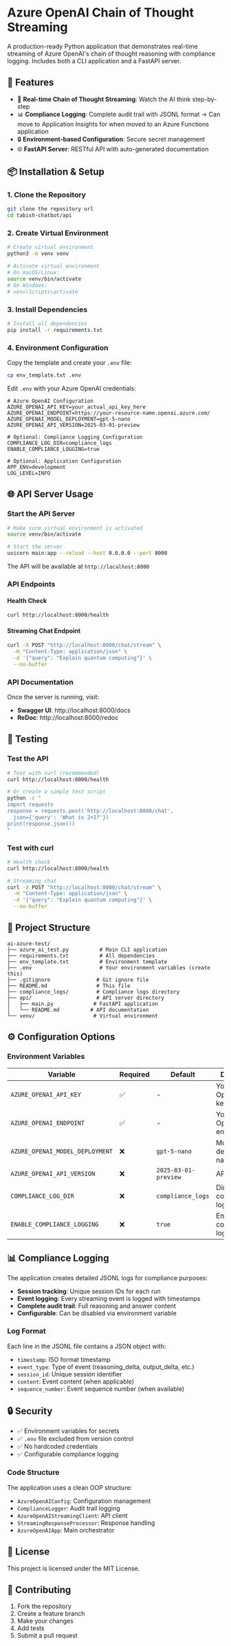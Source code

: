 # Azure OpenAI Chain of Thought Streaming

A production-ready Python application that demonstrates real-time streaming of Azure OpenAI's chain of thought reasoning with compliance logging. Includes both a CLI application and a FastAPI server.

## 🚀 Features

- 🧠 **Real-time Chain of Thought Streaming**: Watch the AI think step-by-step
- 📊 **Compliance Logging**: Complete audit trail with JSONL format -> Can move to Application Insights for when moved to an Azure Functions application
- 🔒 **Environment-based Configuration**: Secure secret management
- 🌐 **FastAPI Server**: RESTful API with auto-generated documentation

## 📦 Installation & Setup

### 1. Clone the Repository

```bash
git clone the repository url
cd tabish-chatbot/api
```

### 2. Create Virtual Environment

```bash
# Create virtual environment
python3 -m venv venv

# Activate virtual environment
# On macOS/Linux:
source venv/bin/activate
# On Windows:
# venv\Scripts\activate
```

### 3. Install Dependencies

```bash
# Install all dependencies
pip install -r requirements.txt
```

### 4. Environment Configuration

Copy the template and create your `.env` file:

```bash
cp env_template.txt .env
```

Edit `.env` with your Azure OpenAI credentials:

```env
# Azure OpenAI Configuration
AZURE_OPENAI_API_KEY=your_actual_api_key_here
AZURE_OPENAI_ENDPOINT=https://your-resource-name.openai.azure.com/
AZURE_OPENAI_MODEL_DEPLOYMENT=gpt-5-nano
AZURE_OPENAI_API_VERSION=2025-03-01-preview

# Optional: Compliance Logging Configuration
COMPLIANCE_LOG_DIR=compliance_logs
ENABLE_COMPLIANCE_LOGGING=true

# Optional: Application Configuration
APP_ENV=development
LOG_LEVEL=INFO
```


## 🌐 API Server Usage

### Start the API Server

```bash
# Make sure virtual environment is activated
source venv/bin/activate

# Start the server
uvicorn main:app --reload --host 0.0.0.0 --port 8000
```

The API will be available at `http://localhost:8000`

### API Endpoints

#### Health Check
```bash
curl http://localhost:8000/health
```

#### Streaming Chat Endpoint
```bash
curl -X POST "http://localhost:8000/chat/stream" \
  -H "Content-Type: application/json" \
  -d '{"query": "Explain quantum computing"}' \
  --no-buffer
```

### API Documentation

Once the server is running, visit:
- **Swagger UI**: http://localhost:8000/docs
- **ReDoc**: http://localhost:8000/redoc

## 🧪 Testing

### Test the API

```bash
# Test with curl (recommended)
curl http://localhost:8000/health

# Or create a simple test script
python -c "
import requests
response = requests.post('http://localhost:8000/chat', 
  json={'query': 'What is 2+2?'})
print(response.json())
"
```

### Test with curl

```bash
# Health check
curl http://localhost:8000/health

# Streaming chat
curl -X POST "http://localhost:8000/chat/stream" \
  -H "Content-Type: application/json" \
  -d '{"query": "Explain quantum computing"}' \
  --no-buffer
```

## 📁 Project Structure

```
ai-azure-test/
├── azure_ai_test.py          # Main CLI application
├── requirements.txt          # All dependencies
├── env_template.txt          # Environment template
├── .env                      # Your environment variables (create this)
├── .gitignore               # Git ignore file
├── README.md                # This file
├── compliance_logs/         # Compliance logs directory
├── api/                     # API server directory
│   ├── main.py             # FastAPI application
│   └── README.md          # API documentation
└── venv/                   # Virtual environment
```

## ⚙️ Configuration Options

### Environment Variables

| Variable | Required | Default | Description |
|----------|----------|---------|-------------|
| `AZURE_OPENAI_API_KEY` | ✅ | - | Your Azure OpenAI API key |
| `AZURE_OPENAI_ENDPOINT` | ✅ | - | Your Azure OpenAI endpoint URL |
| `AZURE_OPENAI_MODEL_DEPLOYMENT` | ❌ | `gpt-5-nano` | Model deployment name |
| `AZURE_OPENAI_API_VERSION` | ❌ | `2025-03-01-preview` | API version |
| `COMPLIANCE_LOG_DIR` | ❌ | `compliance_logs` | Directory for compliance logs |
| `ENABLE_COMPLIANCE_LOGGING` | ❌ | `true` | Enable/disable compliance logging |

## 📊 Compliance Logging

The application creates detailed JSONL logs for compliance purposes:

- **Session tracking**: Unique session IDs for each run
- **Event logging**: Every streaming event is logged with timestamps
- **Complete audit trail**: Full reasoning and answer content
- **Configurable**: Can be disabled via environment variable

### Log Format

Each line in the JSONL file contains a JSON object with:
- `timestamp`: ISO format timestamp
- `event_type`: Type of event (reasoning_delta, output_delta, etc.)
- `session_id`: Unique session identifier
- `content`: Event content (when applicable)
- `sequence_number`: Event sequence number (when available)

## 🔒 Security

- ✅ Environment variables for secrets
- ✅ `.env` file excluded from version control
- ✅ No hardcoded credentials
- ✅ Configurable compliance logging


### Code Structure

The application uses a clean OOP structure:
- `AzureOpenAIConfig`: Configuration management
- `ComplianceLogger`: Audit trail logging
- `AzureOpenAIStreamingClient`: API client
- `StreamingResponseProcessor`: Response handling
- `AzureOpenAIApp`: Main orchestrator


## 📄 License

This project is licensed under the MIT License.

## 🤝 Contributing

1. Fork the repository
2. Create a feature branch
3. Make your changes
4. Add tests
5. Submit a pull request
